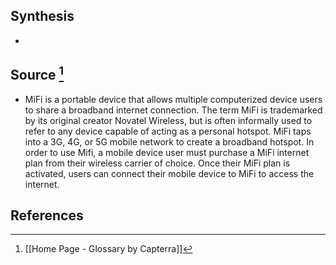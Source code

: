 ## Synthesis
- 
## Source [^1]
- MiFi is a portable device that allows multiple computerized device users to share a broadband internet connection. The term MiFi is trademarked by its original creator Novatel Wireless, but is often informally used to refer to any device capable of acting as a personal hotspot. MiFi taps into a 3G, 4G, or 5G mobile network to create a broadband hotspot. In order to use Mifi, a mobile device user must purchase a MiFi internet plan from their wireless carrier of choice. Once their MiFi plan is activated, users can connect their mobile device to MiFi to access the internet.
## References

[^1]: [[Home Page - Glossary by Capterra]]